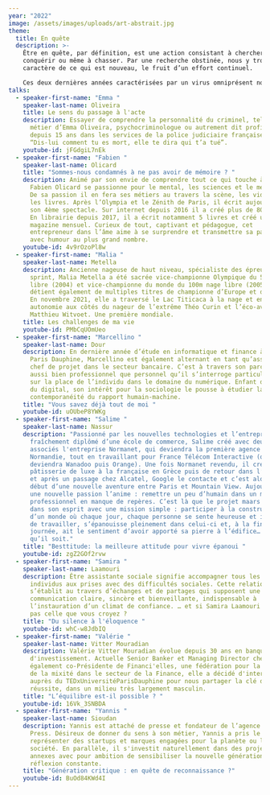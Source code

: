 ```yaml
---
year: "2022"
image: /assets/images/uploads/art-abstrait.jpg
theme:
  title: En quête
  description: >-
    Être en quête, par définition, est une action consistant à chercher, à
    conquérir ou même à chasser. Par une recherche obstinée, nous y trouvons le
    caractère de ce qui est nouveau, le fruit d’un effort continuel. 

    Ces deux dernières années caractérisées par un virus omniprésent nous ont apporté perplexité, doute, et détresse. Et si nous prenions un instant pour regarder plus loin, saisir ce qui nous entoure, sans jamais perdre de vue ce qui se trouve au plus profond de soi ? C’est à ce moment précis que nous décidons de remettre en cause ce qui nous semble être une normalité et d’orienter nos pensées vers ce qui n’est pas habituel. L’aventure commence dès les premières réflexions, une volonté de changement, une passerelle vers l’idéal. Parce que la nature humaine est en quête perpétuelle de ce qui est essentiel à sa vie et de ce qui fait battre son cœur : une aspiration à la découverte. Être en quête, c’est tout simplement se donner les moyens d’accéder à de nouveaux horizons. 
talks:
  - speaker-first-name: "Emma "
    speaker-last-name: Oliveira
    title: Le sens du passage à l'acte
    description: Essayer de comprendre la personnalité du criminel, tel est le
      métier d’Emma Oliveira, psychocriminologue ou autrement dit profiler
      depuis 15 ans dans les services de la police judiciaire française.
      “Dis-lui comment tu es mort, elle te dira qui t’a tué”.
    youtube-id: jFGdgiL7nEk
  - speaker-first-name: "Fabien "
    speaker-last-name: Olicard
    title: "Sommes-nous condamnés à ne pas avoir de mémoire ? "
    description: Animé par son envie de comprendre tout ce qui touche à l’esprit,
      Fabien Olicard se passionne pour le mental, les sciences et le mentalisme.
      De sa passion il en fera ses métiers au travers la scène, les vidéos et
      les livres. Après l’Olympia et le Zénith de Paris, il écrit aujourd’hui
      son 4ème spectacle. Sur internet depuis 2016 il a créé plus de 800 vidéos.
      En librairie depuis 2017, il a écrit notamment 5 livres et créé un
      magazine mensuel. Curieux de tout, captivant et pédagogue, cet
      entrepreneur dans l’âme aime à se surprendre et transmettre sa passion
      avec humour au plus grand nombre.
    youtube-id: 4v9rOzoPl8w
  - speaker-first-name: "Malia "
    speaker-last-name: Metella
    description: Ancienne nageuse de haut niveau, spécialiste des épreuves de
      sprint, Malia Metella a été sacrée vice-championne Olympique du 50m nage
      libre (2004) et vice-championne du monde du 100m nage libre (2005). Elle
      détient également de multiples titres de championne d’Europe et de France.
      En novembre 2021, elle a traversé le Lac Titicaca à la nage et en totale
      autonomie aux côtés du nageur de l’extrême Théo Curin et l’éco-aventurier
      Matthieu Witvoet. Une première mondiale.
    title: Les challenges de ma vie
    youtube-id: PMbCqUOmUeo
  - speaker-first-name: "Marcellino "
    speaker-last-name: Dour
    description: En dernière année d’étude en informatique et finance à l’université
      Paris Dauphine, Marcellino est également alternant en tant qu’assistant
      chef de projet dans le secteur bancaire. C’est à travers son parcours
      aussi bien professionnel que personnel qu’il s’interroge particulièrement
      sur la place de l’individu dans le domaine du numérique. Enfant de l’ère
      du digital, son intérêt pour la sociologie le pousse à étudier la
      contemporanéité du rapport humain-machine.
    title: "Vous savez déjà tout de moi "
    youtube-id: uOUbeP8YWKg
  - speaker-first-name: "Salime "
    speaker-last-name: Nassur
    description: "Passionné par les nouvelles technologies et l’entrepreneuriat et
      fraîchement diplômé d’une école de commerce, Salime créé avec deux
      associés l'entreprise Normanet, qui deviendra la première agence web de
      Normandie, tout en travaillant pour France Télécom Interactive (qui
      deviendra Wanadoo puis Orange). Une fois Normanet revendu, il crée une
      pâtisserie de luxe à la française en Grèce puis de retour dans l’hexagone
      et après un passage chez Alcatel, Google le contacte et c’est alors le
      début d’une nouvelle aventure entre Paris et Mountain View. Aujourd’hui
      une nouvelle passion l’anime : remettre un peu d’humain dans un monde
      professionnel en manque de repères. C’est là que le projet maars germe
      dans son esprit avec une mission simple : participer à la construction
      d’un monde où chaque jour, chaque personne se sente heureuse et inspirée
      de travailler, s’épanouisse pleinement dans celui-ci et, à la fin de la
      journée, ait le sentiment d’avoir apporté sa pierre à l’édifice… quel
      qu’il soit."
    title: "Besttitude: la meilleure attitude pour vivre épanoui "
    youtube-id: zgZ2GOf2rvw
  - speaker-first-name: "Samira "
    speaker-last-name: Laamouri
    description: Être assistante sociale signifie accompagner tous les jours des
      individus aux prises avec des difficultés sociales. Cette relation d’aide
      s’établit au travers d’échanges et de partages qui supposent une
      communication claire, sincère et bienveillante, indispensable à
      l’instauration d’un climat de confiance. … et si Samira Laamouri n’était
      pas celle que vous croyez ?
    title: "Du silence à l'éloquence "
    youtube-id: whC-w8JdbIQ
  - speaker-first-name: "Valérie "
    speaker-last-name: Vitter Mouradian
    description: Valérie Vitter Mouradian évolue depuis 30 ans en banque
      d'investissement. Actuelle Senior Banker et Managing Director chez HSBC,
      également co-Présidente de Financi'elles, une fédération pour la promotion
      de la mixité dans le secteur de la Finance, elle a décidé d'intervenir
      auprès du TEDxUniversitéParisDauphine pour nous partager la clé de sa
      réussite, dans un milieu très largement masculin.
    title: "L’équilibre est-il possible ? "
    youtube-id: 16Vk_3SNBDA
  - speaker-first-name: "Yannis "
    speaker-last-name: Sioudan
    description: Yannis est attaché de presse et fondateur de l’agence Interférence
      Press. Désireux de donner du sens à son métier, Yannis a pris le parti de
      représenter des startups et marques engagées pour la planète ou la
      société. En parallèle, il s'investit naturellement dans des projets
      annexes avec pour ambition de sensibiliser la nouvelle génération à une
      réflexion constante.
    title: "Génération critique : en quête de reconnaissance ?"
    youtube-id: BuOd84KWd4I
---
```

